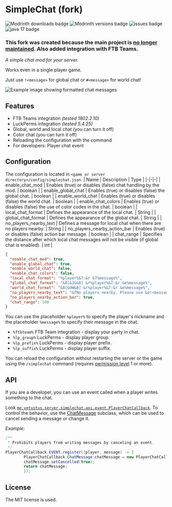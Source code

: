 # SimpleChat (fork)

![Modrinth downloads badge](https://img.shields.io/modrinth/dt/O2DN3m2D)
![Modrinth versions badge](https://img.shields.io/modrinth/game-versions/O2DN3m2D)
![issues badge](https://img.shields.io/github/issues/stanlystark/SimpleChat)
![java 17 badge](https://img.shields.io/badge/java-17+-orange?logo=java)

### This fork was created because the main project is [no longer maintained](https://github.com/cayennemc/SimpleChat/issues/11). Also added integration with FTB Teams.

_A simple chat mod for your server._

Works even in a single player game.

Just use `!<message>` for global chat or `#<message>` for world chat!

![Example image showing formatted chat messages](https://i.imgur.com/0DPfadW.png)
## Features
- FTB Teams integration _(tested 1802.2.10)_
- LuckPerms integration _(tested 5.4.25)_
- Global, world and local chat (you can turn it off)
- Color chat (you can turn it off)
- Reloading the configuration with the command
- For developers: Player chat event

## Configuration
The configuration is located in `<game or server directory>/config/simplechat.json`.
| Name | Description | Type |
|-|-|-|
| enable_chat_mod | Enables (true) or disables (false) chat handling by the mod. | boolean |
| enable_global_chat | Enables (true) or disables (false) the global chat. | boolean |
| enable_world_chat | Enables (true) or disables (false) the world chat. | boolean |
| enable_chat_colors | Enables (true) or disables (false) the use of color codes in the chat. | boolean |
| local_chat_format | Defines the appearance of the local chat. | String |
| global_chat_format | Defines the appearance of the global chat. | String |
| no_players_nearby_text | Defines a message for local chat when there are no players nearby. | String |
| no_players_nearby_action_bar | Enables (true) or disables (false) action bar message. | boolean |
| chat_range | Specifies the distance after which local chat messages will not be visible (if global chat is enabled). | int |

```json
{
  "enable_chat_mod": true,
  "enable_global_chat": true,
  "enable_world_chat": false,
  "enable_chat_colors": false,
  "local_chat_format": "%player%&7:&r &7%message%",
  "global_chat_format": "&8[&2G&8] &r%player%&7:&r &e%message%",
  "world_chat_format": "&8[&9W&8] &r%player%&7:&r &e%message%",
  "no_players_nearby_text": "&fNo players nearby. Please use &e!<message> &ffor global chat.",
  "no_players_nearby_action_bar": true,
  "chat_range": 100
}
```
You can use the placeholder `%player%` to specify the player's nickname and the placeholder `%message%` to specify their message in the chat.

- `%ftbteam%` FTB Team integration - display your party in chat.
- `%lp_group%` LuckPerms - display player group.
- `%lp_prefix%` LuckPerms - display player prefix.
- `%lp_suffix%` LuckPerms - display player suffix.

You can reload the configuration without restarting the server or the game using the `/simplechat` command (requires [permission level](https://minecraft.fandom.com/wiki/Server.properties#op-permission-level) 1 or more).

## API
If you are a developer, you can use an event called when a player writes something to the chat.

Look [`me.vetustus.server.simplechat.api.event.PlayerChatCallback`](src/main/java/me/vetustus/server/simplechat/api/event/PlayerChatCallback.java).
To control the behavior, use the [ChatMessage](src/main/java/me/vetustus/server/simplechat/api/event/PlayerChatCallback.java#L47) subclass, which can be used to cancel sending a message or change it.

*Example:*
```java
/**
 * Prohibits players from writing messages by canceling an event.
 */
PlayerChatCallback.EVENT.register((player, message) -> {
        PlayerChatCallback.ChatMessage chatMessage = new PlayerChatCallback.ChatMessage(player, message);
        chatMessage.setCancelled(true);
        return chatMessage;
        });
```
## License
The MIT license is used.
